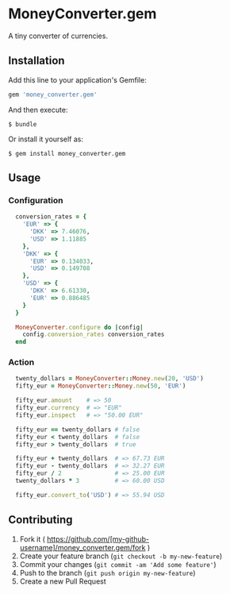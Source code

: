 # MoneyConverter.gem

A tiny converter of currencies.

## Installation

Add this line to your application's Gemfile:

```ruby
gem 'money_converter.gem'
```

And then execute:

    $ bundle

Or install it yourself as:

    $ gem install money_converter.gem

## Usage

### Configuration

```ruby
  conversion_rates = {
    'EUR' => {
      'DKK' => 7.46076,
      'USD' => 1.11885
    },
    'DKK' => {
      'EUR' => 0.134033,
      'USD' => 0.149708
    },
    'USD' => {
      'DKK' => 6.61330,
      'EUR' => 0.886485
    }
  }

  MoneyConverter.configure do |config|
    config.conversion_rates conversion_rates
  end
```

### Action

```ruby
  twenty_dollars = MoneyConverter::Money.new(20, 'USD')
  fifty_eur = MoneyConverter::Money.new(50, 'EUR')

  fifty_eur.amount    # => 50
  fifty_eur.currency  # => "EUR"
  fifty_eur.inspect   # => "50.00 EUR"

  fifty_eur == twenty_dollars # false
  fifty_eur < twenty_dollars  # false
  fifty_eur > twenty_dollars  # true

  fifty_eur + twenty_dollars  # => 67.73 EUR
  fifty_eur - twenty_dollars  # => 32.27 EUR
  fifty_eur / 2               # => 25.00 EUR
  twenty_dollars * 3          # => 60.00 USD

  fifty_eur.convert_to('USD') # => 55.94 USD
```

## Contributing

1. Fork it ( https://github.com/[my-github-username]/money_converter.gem/fork )
2. Create your feature branch (`git checkout -b my-new-feature`)
3. Commit your changes (`git commit -am 'Add some feature'`)
4. Push to the branch (`git push origin my-new-feature`)
5. Create a new Pull Request

